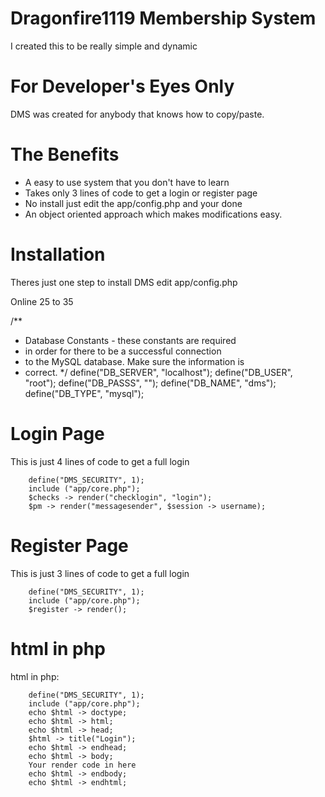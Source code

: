 Dragonfire1119 Membership System
=================================

I created this to be really simple and dynamic

For Developer's Eyes Only
=========================
DMS was created for anybody that knows how to copy/paste.


The Benefits
============
* A easy to use system that you don't have to learn
* Takes only 3 lines of code to get a login or register page
* No install just edit the app/config.php and your done
* An object oriented approach which makes modifications easy.


Installation
============
Theres just one step to install DMS edit app/config.php

Online 25 to 35

/**
* Database Constants - these constants are required
* in order for there to be a successful connection
* to the MySQL database. Make sure the information is
* correct.
*/
define("DB_SERVER", "localhost");
define("DB_USER", "root");
define("DB_PASSS", "");
define("DB_NAME", "dms");
define("DB_TYPE", "mysql");


Login Page
=========
This is just 4 lines of code to get a full login

		define("DMS_SECURITY", 1);
		include ("app/core.php");
		$checks -> render("checklogin", "login");
		$pm -> render("messagesender", $session -> username);
		
Register Page
================
This is just 3 lines of code to get a full login

        define("DMS_SECURITY", 1);
		include ("app/core.php");
		$register -> render();

html in php
==========
html in php:

		define("DMS_SECURITY", 1);
		include ("app/core.php");
		echo $html -> doctype;
		echo $html -> html;
		echo $html -> head;
		$html -> title("Login");
		echo $html -> endhead;
		echo $html -> body;
		Your render code in here
		echo $html -> endbody;
		echo $html -> endhtml;

